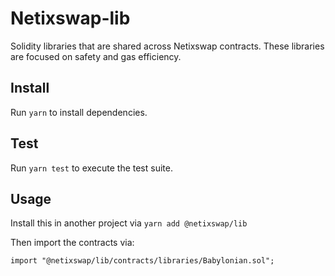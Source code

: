 # Netixswap-lib


Solidity libraries that are shared across Netixswap contracts. These libraries are focused on safety and gas efficiency.

## Install

Run `yarn` to install dependencies.

## Test

Run `yarn test` to execute the test suite.

## Usage

Install this in another project via `yarn add @netixswap/lib` 

Then import the contracts via:

```solidity
import "@netixswap/lib/contracts/libraries/Babylonian.sol"; 
```
